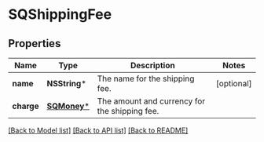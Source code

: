 # SQShippingFee

## Properties
Name | Type | Description | Notes
------------ | ------------- | ------------- | -------------
**name** | **NSString*** | The name for the shipping fee. | [optional] 
**charge** | [**SQMoney***](SQMoney.md) | The amount and currency for the shipping fee. | 

[[Back to Model list]](../README.md#documentation-for-models) [[Back to API list]](../README.md#documentation-for-api-endpoints) [[Back to README]](../README.md)


